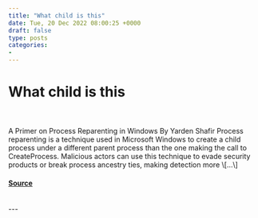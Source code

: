 ```yaml
---
title: "What child is this"
date: Tue, 20 Dec 2022 08:00:25 +0000
draft: false
type: posts
categories: 
- 
---
```

# What child is this

<br/>

<br/>
A Primer on Process Reparenting in Windows By Yarden Shafir Process reparenting is a technique used in Microsoft Windows to create a child process under a different parent process than the one making the call to CreateProcess. Malicious actors can use this technique to evade security products or break process ancestry ties, making detection more \[…\]

#### [Source](https://blog.trailofbits.com/2022/12/20/process-reparenting-microsoft-windows/)

<br/>
---
